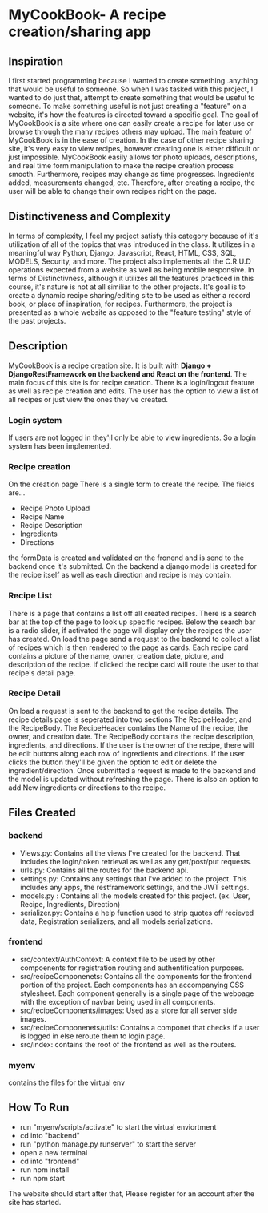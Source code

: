 # MyCookBook- A recipe creation/sharing app

## Inspiration
I first started programming because I wanted to create something..anything that would be useful to someone. So when I was tasked with this project, I wanted to do just that, attempt to create something that would be useful to someone. To make something useful is not just creating a "feature" on a website, it's how the features is directed toward a specific goal. The goal of MyCookBook is a site where one can easily create a recipe for later use or browse through the many recipes others may upload.
The main feature of MyCookBook is in the ease of creation. In the case of other recipe sharing site, it's very easy to view recipes, however creating one is either difficult or just impossible. MyCookBook easily allows for photo uploads, descriptions, and real time form manipulation to make the recipe creation process smooth.
Furthermore, recipes may change as time progresses. Ingredients added, measurements changed, etc. Therefore, after creating a recipe, the user will be able to change their own recipes right on the page.

## Distinctiveness and Complexity
In terms of complexity, I feel my project satisfy this category because of it's utilization of all of the topics that was introduced in the class. It utilizes in a meaningful way Python, Django, Javascript, React, HTML, CSS, SQL, MODELS, Security, and more. The project also implements all the C.R.U.D operations expected from a website as well as being mobile responsive.
In terms of Distinctivness, although it utilizes all the features practiced in this course, it's nature is not at all similiar to the other projects. It's goal is to create a dynamic recipe sharing/editing site to be used as either a record book, or place of inspiration, for recipes. Furthermore, the project is presented as a whole website as opposed to the "feature testing" style of the past projects. 


## Description
MyCookBook is a recipe creation site. It is built with **Django + DjangoRestFramework on the backend and React on the frontend**. 
The main focus of this site is for recipe creation. There is a login/logout feature as well as recipe creation and edits. The user has the option to view a list of all recipes or just view the ones they've created.  

### Login system
If users are not logged in they'll only be able to view ingredients. So a login system has been implemented. 

### Recipe creation
On the creation page There is a single form to create the recipe.
The fields are...
- Recipe Photo Upload
- Recipe Name
- Recipe Description
- Ingredients 
- Directions

the formData is created and validated on the fronend and is send to the backend once it's submitted. On the backend a django model is created for the recipe itself as well as each direction and recipe is may contain. 

### Recipe List
There is a page that contains a list off all created recipes. There is a search bar at the top of the page to look up specific recipes. Below the search bar is a radio slider, if activated the page will display only the recipes the user has created. On load the page send a request to the backend to collect a list of recipes which is then rendered to the page as cards. Each recipe card contains a picture of the name, owner, creation date, picture, and description of the recipe. If clicked the recipe card will route the user to that recipe's detail page. 

### Recipe Detail
On load a request is sent to the backend to get the recipe details.
The recipe details page is seperated into two sections The RecipeHeader, and the RecipeBody. 
The RecipeHeader contains the Name of the recipe, the owner, and creation date. 
The RecipeBody contains the recipe description, ingredients, and directions. If the user is the owner of the recipe, there will be edit buttons along each row of ingredients and directions. If the user clicks the button they'll be given the option to edit or delete the ingredient/direction. Once submitted a request is made to the backend and the model is updated without refreshing the page. There is also an option to add New ingredients or directions to the recipe. 


## Files Created

### backend 

- Views.py: Contains all the views I've created for the backend. That includes the login/token retrieval as well as any get/post/put requests. 
- urls.py: Contains all the routes for the backend api. 
- settings.py: Contains any settings that i've added to the project. This includes any apps, the restframework settings, and the JWT settings. 
- models.py : Contains all the models created for this project. (ex. User, Recipe, Ingredients, Direction)
- serializer.py: Contains a help function used to strip quotes off recieved data, Registration serializers, and all models serializations. 

### frontend
- src/context/AuthContext: A context file to be used by other compoenents for registration routing and authentification purposes.   
- src/recipeComponenets: Contains all the components for the frontend portion of the project. Each components has an accompanying CSS stylesheet. Each component generally is a single page of the webpage with the exception of navbar being used in all components.
- src/recipeComponents/images: Used as a store for all server side images. 
- src/recipeComponenets/utils: Contains a componet that checks if a user is logged in else reroute them to login page.
- src/index: contains the root of the frontend as well as the routers.

### myenv
contains the files for the virtual env

## How To Run 
- run "myenv/scripts/activate" to start the virtual enviortment
- cd into "backend"
- run "python manage.py runserver" to start the server
- open a new terminal
- cd into "frontend"
- run npm install
- run npm start

The website should start after that, Please register for an account after the site has started.




